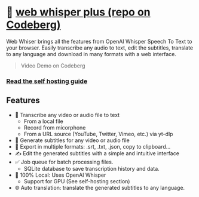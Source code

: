 # 🤫 [web whisper plus (repo on Codeberg)](https://codeberg.org/pluja/whishper)

Web Whiser brings all the features from OpenAI Whisper Speech To Text to your browser. Easily transcribe any audio to text, edit the subtitles, translate to any language and download in many formats with a web interface.

> Video Demo on Codeberg

### [Read the self hosting guide](https://codeberg.org/pluja/whishper)

## Features

- 💬 Transcribe any video or audio file to text
    - From a local file
    - Record from micorphone
    - From a URL source (YouTube, Twitter, Vimeo, etc.) via yt-dlp
- 📝 Generate subtitles for any video or audio file
- 📑 Export in multiple formats: .srt, .txt, .json, copy to clipboard...
- ✍️ Edit the generated subtitles with a simple and intuitive interface
- ✅ Job queue for batch processing files.
    - SQLite database to save transcription history and data.
- 🪺 100% Local: Uses OpenAI Whisper
    - Support for GPU (See self-hosting section)
- 🌐 Auto translation: translate the generated subtitles to any language.
